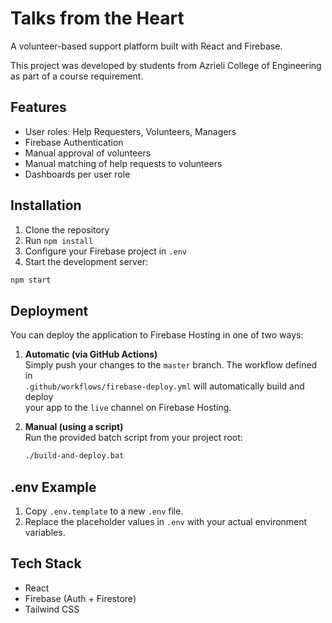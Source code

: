 # Talks from the Heart

A volunteer-based support platform built with React and Firebase.

This project was developed by students from Azrieli College of Engineering as part of a course requirement.

## Features

- User roles: Help Requesters, Volunteers, Managers
- Firebase Authentication
- Manual approval of volunteers
- Manual matching of help requests to volunteers
- Dashboards per user role

## Installation

1. Clone the repository
2. Run `npm install`
3. Configure your Firebase project in `.env`
4. Start the development server:
```bash
npm start
```

## Deployment

You can deploy the application to Firebase Hosting in one of two ways:

1. **Automatic (via GitHub Actions)**  
   Simply push your changes to the `master` branch. The workflow defined in  
   `.github/workflows/firebase-deploy.yml` will automatically build and deploy  
   your app to the `live` channel on Firebase Hosting.

2. **Manual (using a script)**  
   Run the provided batch script from your project root:

   ```bash
   ./build-and-deploy.bat

## .env Example

1.  Copy `.env.template` to a new `.env` file.
2.  Replace the placeholder values in `.env` with your actual environment variables.

## Tech Stack

- React
- Firebase (Auth + Firestore)
- Tailwind CSS
